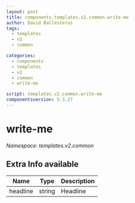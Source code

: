 ```yaml
---
layout: post
title: components.templates.v2.common.write-me
author: David Ballesteros
tags:
  - templates
  - v2
  - common

categories:
  - components
  - templates
  - v2
  - common
  - write-me

script: templates.v2.common.write-me
componentsversion: 5.3.27
---
```

# write-me

*Namespace: templates.v2.common*

## Extra Info available

| Name | Type | Description |
| --- | --- | --- |
| headline | string | Headline |